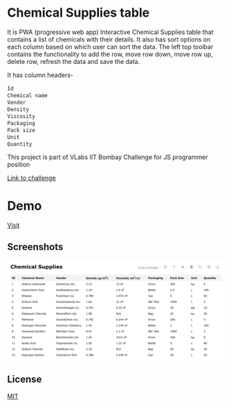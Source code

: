# Chemical Supplies table

It is PWA (progressive web app) Interactive Chemical Supplies table that contains a list of chemicals with their details. It also has sort options on each column based on which user can sort the data. The left top toolbar contains the functionality to add the row, move row down, move row up, delete row, refresh the data and save the data.

It has column headers-

    Id
    Chemical name
    Vender
    Density
    Viscosity
    Packaging
    Pack size
    Unit
    Quantity

This project is part of VLabs IIT Bombay Challenge for JS programmer position

[Link to challenge](https://docs.google.com/document/d/1TH_tmLRZFlg5Jsa55P-wxrn4krsXt0JLZG8GmYoZeGA/pub)

# Demo

[Visit](https://parthvyas7.github.io/chemical-supplies-table/)

## Screenshots

![App Screenshot](./app.webp)

## License

[MIT](https://choosealicense.com/licenses/mit/)

